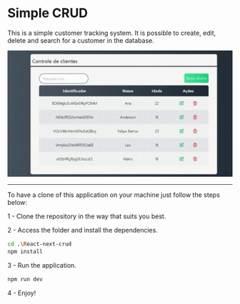 # Simple CRUD

This is a simple customer tracking system. It is possible to create, edit, delete and search for a customer in the database.

![Alt Text](./src/demo/demo.gif)

---

To have a clone of this application on your machine just follow the steps below:

1 - Clone the repository in the way that suits you best.

2 - Access the folder and install the dependencies.

```bash
cd .\React-next-crud
npm install
```

3 - Run the application.

```bash
npm run dev
```

4 - Enjoy!
